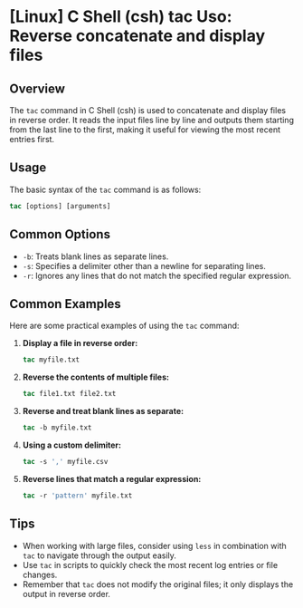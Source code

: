 # [Linux] C Shell (csh) tac Uso: Reverse concatenate and display files

## Overview
The `tac` command in C Shell (csh) is used to concatenate and display files in reverse order. It reads the input files line by line and outputs them starting from the last line to the first, making it useful for viewing the most recent entries first.

## Usage
The basic syntax of the `tac` command is as follows:

```csh
tac [options] [arguments]
```

## Common Options
- `-b`: Treats blank lines as separate lines.
- `-s`: Specifies a delimiter other than a newline for separating lines.
- `-r`: Ignores any lines that do not match the specified regular expression.

## Common Examples
Here are some practical examples of using the `tac` command:

1. **Display a file in reverse order:**
   ```csh
   tac myfile.txt
   ```

2. **Reverse the contents of multiple files:**
   ```csh
   tac file1.txt file2.txt
   ```

3. **Reverse and treat blank lines as separate:**
   ```csh
   tac -b myfile.txt
   ```

4. **Using a custom delimiter:**
   ```csh
   tac -s ',' myfile.csv
   ```

5. **Reverse lines that match a regular expression:**
   ```csh
   tac -r 'pattern' myfile.txt
   ```

## Tips
- When working with large files, consider using `less` in combination with `tac` to navigate through the output easily.
- Use `tac` in scripts to quickly check the most recent log entries or file changes.
- Remember that `tac` does not modify the original files; it only displays the output in reverse order.